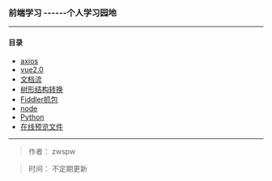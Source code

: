 ### 前端学习  ------个人学习园地

***




#### 目录

* [axios](https://github.com/zwspw/-study/blob/master/all-content/axios%E5%86%85%E5%AE%B9/axios.md)
* [vue2.0](https://github.com/zwspw/-study/blob/master/all-content/vue2.0%E5%86%85%E5%AE%B9/vue2.0.md)
* [文档流](https://github.com/zwspw/-study/blob/master/%E6%96%87%E6%A1%A3%E6%B5%81%E5%AD%A6%E4%B9%A0.md)
* [树形结构转换](https://github.com/zwspw/-study/blob/master/%E6%A0%91%E5%BD%A2json%E8%BD%AC%E6%8D%A2.md)
* [Fiddler抓包](https://www.cnblogs.com/yyhh/p/5140852.html)
* [node](https://github.com/zwspw/-study/blob/master/node%E5%AD%A6%E4%B9%A0.md)
* [Python](https://github.com/zwspw/-study/blob/master/Python%E5%AD%A6%E4%B9%A0.md)
* [在线预览文件]( https://github.com/zwspw/-study/blob/master/%E6%96%87%E4%BB%B6%E5%9C%A8%E7%BA%BF%E9%A2%84%E8%A7%88.md )

    
      
        
        
***
> 作者： zwspw 

> 时间： 不定期更新
















